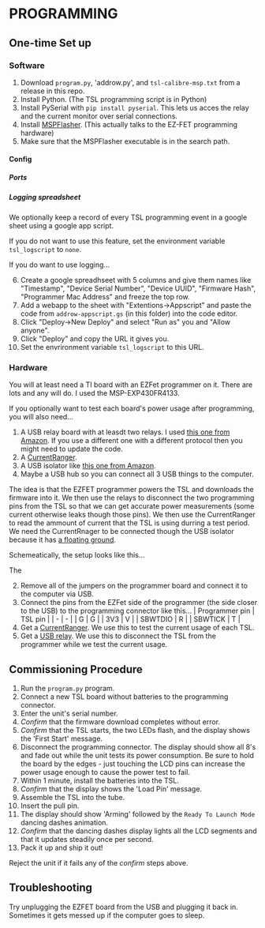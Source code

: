 # PROGRAMMING

## One-time Set up

### Software
 1. Download `program.py`, 'addrow.py', and `tsl-calibre-msp.txt` from a release in this repo.
 2. Install Python. (The TSL programming script is in Python)
 3. Install PySerial with `pip install pyserial`. This lets us acces the relay and the current monitor over serial connections. 
 4. Install [MSPFlasher](https://www.ti.com/tool/MSP430-FLASHER). (This actually talks to the EZ-FET programming hardware)
 5. Make sure that the MSPFlasher executable is in the search path.
 
 #### Config

 ##### Ports

 ##### Logging spreadsheet

 We optionally keep a record of every TSL programming event in a google sheet using a google app script. 
 
 If you do not want to use this feature, set the environment variable `tsl_logscript` to `none`.
 
 If you do want to use logging...

6. Create a google spreadhseet with 5 columns and give them names like "Timestamp",	"Device Serial Number",	"Device UUID",	"Firmware Hash", "Programmer Mac Address" and freeze the top row.
 7. Add a webapp to the sheet with "Extentions->Appscript" and paste the code from `addrow-appscript.gs` (in this folder) into the code editor.
 8. Click "Deploy->New Deploy" and select "Run as" you and "Allow anyone".
 9. Click "Deploy" and copy the URL it gives you. 
 9. Set the envrironment variable `tsl_logscript` to this URL. 
  
### Hardware

You will at least need a TI board with an EZFet programmer on it. There are lots and any will do. I used the MSP-EXP430FR4133.

If you optionally want to test each board's power usage after programming, you will also need...

1. A USB relay board with at leasdt two relays. I used [this one from Amazon](https://amzn.to/40phLwM). If you use a different one with a different protocol then you might need to update the code. 
2. A [CurrentRanger](https://lowpowerlab.com/shop/product/152). 
2. A USB isolator like [this one from Amazon](https://amzn.to/42tPEza). 
3. Maybe a USB hub so you can connect all 3 USB things to the computer. 

The idea is that the EZFET programmer powers the TSL and downloads the firmware into it. We then use the relays to disconnect the two programming pins from the TSL so that we can get accurate power measurements (some current otherwise leaks though those pins). We then use the CurrentRanger to read the ammount of current that the TSL is using durring a test period. We need the CurrentRnager to be connected though the USB isolator because it has [a floating ground](https://lowpowerlab.com/guide/currentranger/safety-and-proper-usage/).

Schemeatically, the setup looks like this...


The 

2. Remove all of the jumpers on the programmer board and connect it to the computer via USB.
3. Connect the pins from the EZFet side of the programmer (the side closer to the USB) to the programming connector like this...
    | Programmer pin | TSL pin |
    | - | - | 
    | G | G |
    | 3V3 | V |
    | SBWTDIO | R | 
    | SBWTICK | T |
4. Get a [CurrentRanger](https://lowpowerlab.com/shop/product/152). We use this to test the current usage of each TSL.
5. Get a [USB relay](https://amzn.to/40phLwM). We use this to disconnect the TSL from the programmer while we test the current usage.


## Commissioning Procedure
1. Run the `program.py` program.
1. Connect a new TSL board without batteries to the programming connector.
2. Enter the unit's serial number. 
2. _Confirm_ that the firmware download completes without error.
3. _Confirm_ that the TSL starts, the two LEDs flash, and the display shows the 'First Start' message.
4. Disconnect the programming connector. The display should show all 8's and fade out while the unit tests its power consumption. Be sure to hold the board by the edges - just touching the LCD pins can increase the power usage enough to cause the power test to fail. 
5. Within 1 minute, install the batteries into the TSL.
6. _Confirm_ that the display shows the 'Load Pin' message.
7. Assemble the TSL into the tube.
8. Insert the pull pin.
9. The display should show 'Arming' followed by the `Ready To Launch Mode` dancing dashes animation.
9. _Confirm_ that the dancing dashes display lights all the LCD segments and that it updates steadily once per second. 
10. Pack it up and ship it out!

Reject the unit if it fails any of the _confirm_ steps above.

## Troubleshooting

Try unplugging the EZFET board from the USB and plugging it back in. Sometimes it gets messed up if the computer goes to sleep.
